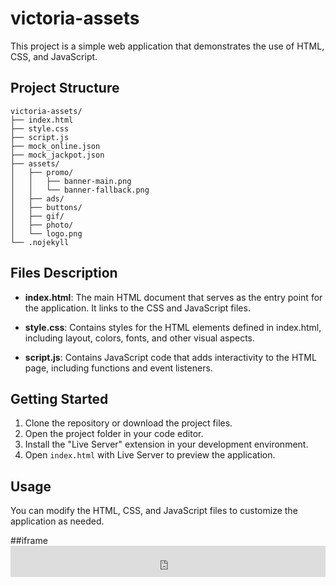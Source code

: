 # victoria-assets

This project is a simple web application that demonstrates the use of HTML, CSS, and JavaScript. 

## Project Structure

```
victoria-assets/
├── index.html
├── style.css
├── script.js
├── mock_online.json
├── mock_jackpot.json
├── assets/
│   ├── promo/
│   │   ├── banner-main.png
│   │   └── banner-fallback.png
│   ├── ads/
│   ├── buttons/
│   ├── gif/
│   ├── photo/
│   └── logo.png
└── .nojekyll

```

## Files Description

- **index.html**: The main HTML document that serves as the entry point for the application. It links to the CSS and JavaScript files.
  
- **style.css**: Contains styles for the HTML elements defined in index.html, including layout, colors, fonts, and other visual aspects.

- **script.js**: Contains JavaScript code that adds interactivity to the HTML page, including functions and event listeners.

## Getting Started

1. Clone the repository or download the project files.
2. Open the project folder in your code editor.
3. Install the "Live Server" extension in your development environment.
4. Open `index.html` with Live Server to preview the application.

## Usage

You can modify the HTML, CSS, and JavaScript files to customize the application as needed.

##iframe <iframe src="https://victoriaclub99.github.io/victoria-assets/user-rotate.html"
        style="border:none; width:100%; height:50px;"></iframe>
